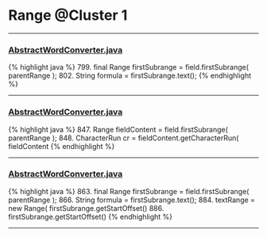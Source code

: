 # Range @Cluster 1

***

### [AbstractWordConverter.java](https://searchcode.com/codesearch/view/97383976/)
{% highlight java %}
799. final Range firstSubrange = field.firstSubrange( parentRange );
802.     String formula = firstSubrange.text();
{% endhighlight %}

***

### [AbstractWordConverter.java](https://searchcode.com/codesearch/view/97383976/)
{% highlight java %}
847. Range fieldContent = field.firstSubrange( parentRange );
848. CharacterRun cr = fieldContent.getCharacterRun( fieldContent
{% endhighlight %}

***

### [AbstractWordConverter.java](https://searchcode.com/codesearch/view/97383976/)
{% highlight java %}
863. final Range firstSubrange = field.firstSubrange( parentRange );
866.     String formula = firstSubrange.text();
884.             textRange = new Range( firstSubrange.getStartOffset()
886.                     firstSubrange.getStartOffset()
{% endhighlight %}

***

